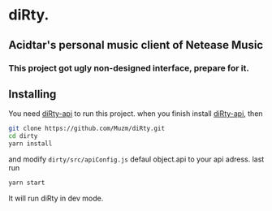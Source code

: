 # diRty.
## Acidtar's personal music client of Netease Music
### This project got ugly non-designed interface, prepare for it.
## Installing
You need [diRty-api](https://github.com/Muzm/diRty-api) to run this project.
when you finish install [diRty-api](https://github.com/Muzm/diRty-api), then
``` bash
git clone https://github.com/Muzm/diRty.git
cd dirty
yarn install
```
and modify `dirty/src/apiConfig.js` defaul object.api to your api adress.
last run 
``` bash
yarn start
```
It will run diRty in dev mode.

